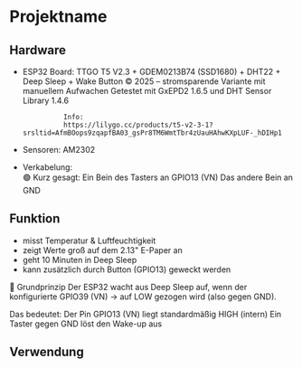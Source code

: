 # Projektname

## Hardware
- ESP32 Board:	TTGO T5 V2.3 + GDEM0213B74 (SSD1680) + DHT22 + Deep Sleep + Wake Button
				© 2025 – stromsparende Variante mit manuellem Aufwachen
				Getestet mit GxEPD2 1.6.5 und DHT Sensor Library 1.4.6

				Info:
				https://lilygo.cc/products/t5-v2-3-1?srsltid=AfmBOops9zqapfBA03_gsPr8TM6WmtTbr4zUauHAhwKXpLUF-_hDIHp1
- Sensoren: 	AM2302
- Verkabelung: 	
				🟢 Kurz gesagt:
				Ein Bein des Tasters an GPIO13 (VN)
				Das andere Bein an GND

## Funktion
   - misst Temperatur & Luftfeuchtigkeit
   - zeigt Werte groß auf dem 2.13" E-Paper an
   - geht 10 Minuten in Deep Sleep
   - kann zusätzlich durch Button (GPIO13) geweckt werden
   
   🧩 Grundprinzip
		Der ESP32 wacht aus Deep Sleep auf, wenn der konfigurierte GPIO39 (VN)
		→ auf LOW gezogen wird (also gegen GND).

Das bedeutet:
		Der Pin GPIO13 (VN) liegt standardmäßig HIGH (intern)
		Ein Taster gegen GND löst den Wake-up aus

## Verwendung

